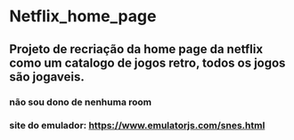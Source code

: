 # Netflix_home_page
## Projeto de recriação da home page da netflix como um catalogo de jogos retro, todos os jogos são jogaveis.

### não sou dono de nenhuma room 
### site do emulador: https://www.emulatorjs.com/snes.html
